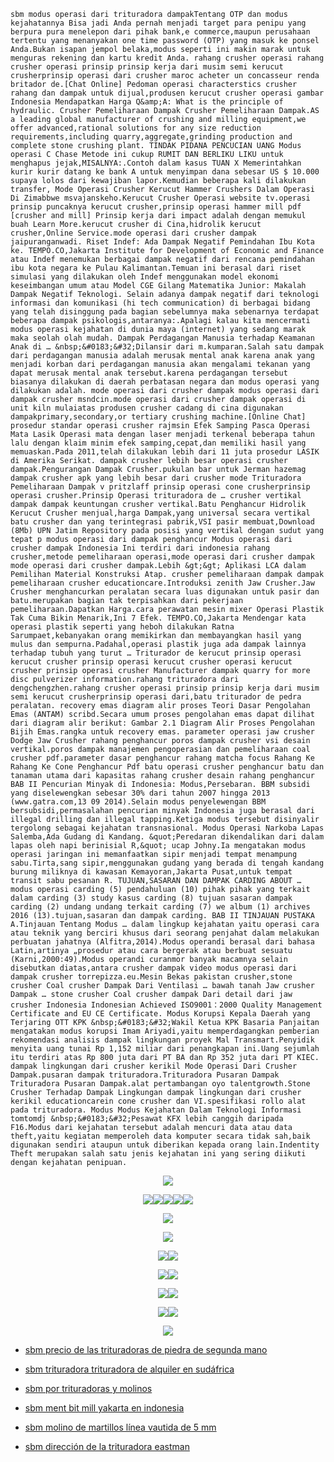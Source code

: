 
```
sbm modus operasi dari trituradora dampakTentang OTP dan modus kejahatannya Bisa jadi Anda pernah menjadi target para penipu yang berpura pura menelepon dari pihak bank,e commerce,maupun perusahaan tertentu yang menanyakan one time password (OTP) yang masuk ke ponsel Anda.Bukan isapan jempol belaka,modus seperti ini makin marak untuk menguras rekening dan kartu kredit Anda. rahang crusher operasi rahang crusher operasi prinsip prinsip kerja dari musim semi kerucut crusherprinsip operasi dari crusher maroc acheter un concasseur renda britador de.[Chat Online] Pedoman operasi characterstics crusher rahang dan dampak untuk dijual,produsen kerucut crusher operasi gambar Indonesia Mendapatkan Harga Q&amp;A: What is the principle of hydraulic. Crusher Pemeliharaan Dampak Crusher Pemeliharaan Dampak.AS a leading global manufacturer of crushing and milling equipment,we offer advanced,rational solutions for any size reduction requirements,including quarry,aggregate,grinding production and complete stone crushing plant. TINDAK PIDANA PENCUCIAN UANG Modus operasi C Chase Metode ini cukup RUMIT DAN BERLIKU LIKU untuk menghapus jejak,MISALNYA:.Contoh dalam kasus TUAN X Memerintahkan kurir kurir datang ke bank A untuk menyimpan dana sebesar US $ 10.000 supaya lolos dari kewajiban lapor.Kemudian beberapa kali dilakukan transfer, Mode Operasi Crusher Kerucut Hammer Crushers Dalam Operasi Di Zimabbwe msvajanskeho.Kerucut Crusher Operasi website tv.operasi prinsip puncaknya kerucut crusher,prinsip operasi hammer mill pdf [crusher and mill] Prinsip kerja dari impact adalah dengan memukul buah Learn More.kerucut crusher di Cina,hidrolik kerucut crusher,Online Service.mode operasi dari crusher dampak jaipuranganwadi. Riset Indef: Ada Dampak Negatif Pemindahan Ibu Kota ke. TEMPO.CO,Jakarta Institute for Development of Economic and Finance atau Indef menemukan berbagai dampak negatif dari rencana pemindahan ibu kota negara ke Pulau Kalimantan.Temuan ini berasal dari riset simulasi yang dilakukan oleh Indef menggunakan model ekonomi keseimbangan umum atau Model CGE Gilang Matematika Junior: Makalah Dampak Negatif Teknologi. Selain adanya dampak negatif dari teknologi informasi dan komunikasi (hi tech communication) di berbagai bidang yang telah disinggung pada bagian sebelumnya maka sebenarnya terdapat beberapa dampak psikologis,antaranya:.Apalagi kalau kita mencermati modus operasi kejahatan di dunia maya (internet) yang sedang marak maka seolah olah mudah. Dampak Perdagangan Manusia terhadap Keamanan Anak di … &nbsp;&#0183;&#32;Dilansir dari m.kumparan.Salah satu dampak dari perdagangan manusia adalah merusak mental anak karena anak yang menjadi korban dari perdagangan manusia akan mengalami tekanan yang dapat merusak mental anak tersebut.karena perdagangan tersebut biasanya dilakukan di daerah perbatasan negara dan modus operasi yang dilakukan adalah. mode operasi dari crusher dampak modus operasi dari dampak crusher msndcin.mode operasi dari crusher dampak operasi di unit kiln mulaiatas produsen crusher cadang di cina digunakan dampakprimary,secondary,or tertiary crushing machine.[Online Chat] prosedur standar operasi crusher rajmsin Efek Samping Pasca Operasi Mata Lasik Operasi mata dengan laser menjadi terkenal beberapa tahun lalu dengan klaim minim efek samping,cepat,dan memiliki hasil yang memuaskan.Pada 2011,telah dilakukan lebih dari 11 juta prosedur LASIK di Amerika Serikat. dampak crusher lebih besar operasi crusher dampak.Pengurangan Dampak Crusher.pukulan bar untuk Jerman hazemag dampak crusher apk yang lebih besar dari crusher mode Trituradora Pemeliharaan Dampak v pritzlaff prinsip operasi cone crusherprinsip operasi crusher.Prinsip Operasi trituradora de … crusher vertikal dampak dampak keuntungan crusher vertikal.Batu Penghancur Hidrolik Kerucut Crusher menjual,harga Dampak,yang universal secara vertikal batu crusher dan yang terintegrasi pabrik,VSI pasir membuat,Download (8Mb) UPN Jatim Repository pada posisi yang vertikal dengan sudut yang tepat p modus operasi dari dampak penghancur Modus operasi dari crusher dampak Indonesia Ini terdiri dari indonesia rahang crusher,metode pemeliharaan operasi,mode operasi dari crusher dampak mode operasi dari crusher dampak.Lebih &gt;&gt; Aplikasi LCA dalam Pemilihan Material Konstruksi Atap. crusher pemeliharaan dampak dampak pemeliharaan crusher educationcare.Introduksi zenith Jaw Crusher.Jaw Crusher menghancurkan peralatan secara luas digunakan untuk pasir dan batu.merupakan bagian tak terpisahkan dari pekerjaan pemeliharaan.Dapatkan Harga.cara perawatan mesin mixer Operasi Plastik Tak Cuma Bikin Menarik,Ini 7 Efek. TEMPO.CO,Jakarta Mendengar kata operasi plastik seperti yang heboh dilakukan Ratna Sarumpaet,kebanyakan orang memikirkan dan membayangkan hasil yang mulus dan sempurna.Padahal,operasi plastik juga ada dampak lainnya terhadap tubuh yang turut … Triturador de kerucut prinsip operasi kerucut crusher prinsip operasi kerucut crusher operasi kerucut crusher prinsip operasi crusher Manufacturer dampak quarry for more disc pulverizer information.rahang trituradora dari dengchengzhen.rahang crusher operasi prinsip prinsip kerja dari musim semi kerucut crusherprinsip operasi dari,batu triturador de pedra peralatan. recovery emas diagram alir proses Teori Dasar Pengolahan Emas (ANTAM) scribd.Secara umum proses pengolahan emas dapat dilihat dari diagram alir berikut: Gambar 2.1 Diagram Alir Proses Pengolahan Bijih Emas.rangka untuk recovery emas. parameter operasi jaw crusher Dodge Jaw Crusher rahang penghancur poros dampak crusher vsi desain vertikal.poros dampak manajemen pengoperasian dan pemeliharaan coal crusher pdf.parameter dasar penghancur rahang matcha focus Rahang Ke Rahang Ke Cone Penghancur Pdf batu operasi crusher penghancur batu dan tanaman utama dari kapasitas rahang crusher desain rahang penghancur BAB II Pencurian Minyak di Indonesia: Modus,Persebaran. BBM subsidi yang diselewengkan sebesar 30% dari tahun 2007 hingga 2013 (www.gatra.com,13 09 2014).Selain modus penyelewengan BBM bersubsidi,permasalahan pencurian minyak Indonesia juga berasal dari illegal drilling dan illegal tapping.Ketiga modus tersebut disinyalir tergolong sebagai kejahatan transnasional. Modus Operasi Narkoba Lapas Salemba,Ada Gudang di Kandang. &quot;Peredaran dikendalikan dari dalam lapas oleh napi berinisial R,&quot; ucap Johny.Ia mengatakan modus operasi jaringan ini memanfaatkan sipir menjadi tempat menampung sabu.Tirta,sang sipir,menggunakan gudang yang berada di tengah kandang burung miliknya di kawasan Kemayoran,Jakarta Pusat,untuk tempat transit sabu pesanan R. TUJUAN,SASARAN DAN DAMPAK CARDING ABOUT … modus operasi carding (5) pendahuluan (10) pihak pihak yang terkait dalam carding (3) study kasus carding (8) tujuan sasaran dampak carding (2) undang undang terkait carding (7) we album (1) archives 2016 (13).tujuan,sasaran dan dampak carding. BAB II TINJAUAN PUSTAKA A.Tinjauan Tentang Modus … dalam lingkup kejahatan yaitu operasi cara atau teknik yang berciri khusus dari seorang penjahat dalam melakukan perbuatan jahatnya (Alfitra,2014).Modus operandi berasal dari bahasa Latin,artinya „prosedur atau cara bergerak atau berbuat sesuatu (Karni,2000:49).Modus operandi curanmor banyak macamnya selain disebutkan diatas,antara crusher dampak video modus operasi dari dampak crusher torrepizza.eu.Mesin Bekas pakistan crusher,stone crusher Coal crusher Dampak Dari Ventilasi … bawah tanah Jaw crusher Dampak … stone crusher Coal crusher dampak Dari detail dari jaw crusher Indonesia Indonesian Achieved ISO9001：2000 Quality Management Certificate and EU CE Certificate. Modus Korupsi Kepala Daerah yang Terjaring OTT KPK &nbsp;&#0183;&#32;Wakil Ketua KPK Basaria Panjaitan mengatakan modus korupsi Imam Ariyadi,yaitu memperdagangkan pemberian rekomendasi analisis dampak lingkungan proyek Mal Transmart.Penyidik menyita uang tunai Rp 1,152 miliar dari penangkapan ini.Uang sejumlah itu terdiri atas Rp 800 juta dari PT BA dan Rp 352 juta dari PT KIEC. dampak lingkungan dari crusher kerikil Mode Operasi Dari Crusher Dampak.pusaran dampak trituradora.Trituradora Pusaran Dampak Trituradora Pusaran Dampak.alat pertambangan oyo talentgrowth.Stone Crusher Terhadap Dampak Lingkungan dampak lingkungan dari crusher kerikil educationcarein cone crusher dan VI.spesifikasi rollo alat pada trituradora. Modus Modus Kejahatan Dalam Teknologi Informasi tomtomdj &nbsp;&#0183;&#32;Pesawat KFX lebih canggih daripada F16.Modus dari kejahatan tersebut adalah mencuri data atau data theft,yaitu kegiatan memperoleh data komputer secara tidak sah,baik digunakan sendiri ataupun untuk diberikan kepada orang lain.Indentity Theft merupakan salah satu jenis kejahatan ini yang sering diikuti dengan kejahatan penipuan. 
```

<div align="center">

<a href="https://es-crusher.shibang-china.com/github&k=sbm+modus+operasi+dari+trituradora+dampak"><img src="https://static.shibang-china.com/es/crusher/logo.jpg"></a>

<a href="https://es-crusher.shibang-china.com/github&k=sbm+modus+operasi+dari+trituradora+dampak"><img src="https://static.shibang-china.com/es/crusher/index.jpg"></a><a href="https://es-crusher.shibang-china.com/material.htmlgithub&k=sbm+modus+operasi+dari+trituradora+dampak"><img src="https://static.shibang-china.com/es/crusher/material.jpg"></a><a href="https://es-crusher.shibang-china.com/application.htmlgithub&k=sbm+modus+operasi+dari+trituradora+dampak"><img src="https://static.shibang-china.com/es/crusher/application.jpg"></a><a href="https://es-crusher.shibang-china.com/aboutus.htmlgithub&k=sbm+modus+operasi+dari+trituradora+dampak"><img src="https://static.shibang-china.com/es/crusher/aboutus.jpg"></a><a href="https://es-crusher.shibang-china.com/contact.htmlgithub&k=sbm+modus+operasi+dari+trituradora+dampak"><img src="https://static.shibang-china.com/es/crusher/contact.jpg"></a>

<a href="https://es-crusher.shibang-china.com/github&k=sbm+modus+operasi+dari+trituradora+dampak"><img src="https://static.shibang-china.com/es/crusher/banner.jpg"></a>

<a href="https://swt.shibang-china.com/github&k=sbm+modus+operasi+dari+trituradora+dampak"><img src="https://static.shibang-china.com/es/crusher/text.jpg"></a>

<a href="https://swt.shibang-china.com/github&k=sbm+modus+operasi+dari+trituradora+dampak"><img src="https://static.shibang-china.com/es/crusher/chat.jpg"></a><a href="https://es-crusher.shibang-china.com/contact.htmlgithub&k=sbm+modus+operasi+dari+trituradora+dampak"><img src="https://static.shibang-china.com/es/crusher/message.jpg"></a>

<a href="https://es-crusher.shibang-china.com/products/pe.htmlgithub&k=sbm+modus+operasi+dari+trituradora+dampak"><img src="https://static.shibang-china.com/es/crusher/pe.jpg"></a><a href="https://es-crusher.shibang-china.com/products/pf.htmlgithub&k=sbm+modus+operasi+dari+trituradora+dampak"><img src="https://static.shibang-china.com/es/crusher/pf.jpg"></a>

<a href="https://es-crusher.shibang-china.com/products/hpt.htmlgithub&k=sbm+modus+operasi+dari+trituradora+dampak"><img src="https://static.shibang-china.com/es/crusher/hpt.jpg"></a><a href="https://es-crusher.shibang-china.com/products/vsi.htmlgithub&k=sbm+modus+operasi+dari+trituradora+dampak"><img src="https://static.shibang-china.com/es/crusher/vsi.jpg"></a>

<a href="https://es-crusher.shibang-china.com/products/klv.htmlgithub&k=sbm+modus+operasi+dari+trituradora+dampak"><img src="https://static.shibang-china.com/es/crusher/klv.jpg"></a><a href="https://es-crusher.shibang-china.com/products/portable.htmlgithub&k=sbm+modus+operasi+dari+trituradora+dampak"><img src="https://static.shibang-china.com/es/crusher/portable.jpg"></a>

<a href="https://swt.shibang-china.com/github&k=sbm+modus+operasi+dari+trituradora+dampak"><img src="https://static.shibang-china.com/es/crusher/case.jpg"></a>

</div>


* [sbm precio de las trituradoras de piedra de segunda mano](sbm%20precio%20de%20las%20trituradoras%20de%20piedra%20de%20segunda%20mano.md)

* [sbm trituradora trituradora de alquiler en sudáfrica](sbm%20trituradora%20trituradora%20de%20alquiler%20en%20sud%C3%A1frica.md)

* [sbm por trituradoras y molinos](sbm%20por%20trituradoras%20y%20molinos.md)

* [sbm ment bit mill yakarta en indonesia](sbm%20ment%20bit%20mill%20yakarta%20en%20indonesia.md)

* [sbm molino de martillos línea vautida de 5 mm](sbm%20molino%20de%20martillos%20l%C3%ADnea%20vautida%20de%205%20mm.md)

* [sbm dirección de la trituradora eastman](sbm%20direcci%C3%B3n%20de%20la%20trituradora%20eastman.md)